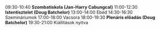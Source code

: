 <tr>
  <th>09:30-10:40</th>
  <td><strong>Szombatiskola (Jan-Harry Cabungcal)</strong></td>
</tr>
<tr>
  <th>11:00-12:30</th>
  <td><strong>Istentisztelet (Doug Batchelor)</strong></td>
</tr>
<tr>
  <th>13:00-14:00</th>
  <td>Ebéd</td>
</tr>
<tr>
  <th>14:30-16:30</th>
  <td>Szemináriumok</td>
</tr>
<tr>
  <th>17:00-18:00</th>
  <td>Vacsora</td>
</tr>
<tr>
  <th>18:00-19:30</th>
  <td><strong>Plenáris előadás (Doug Batchelor)</strong></td>
</tr>
<tr>
  <th>19:30-21:00</th>
  <td>Kiállítások nyitva</td>
</tr>
